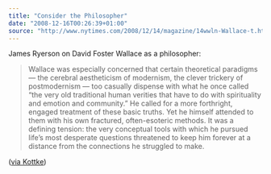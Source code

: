 ```yaml
---
title: "Consider the Philosopher"
date: "2008-12-16T00:26:39+01:00"
source: "http://www.nytimes.com/2008/12/14/magazine/14wwln-Wallace-t.html"
---
```


James Ryerson on David Foster Wallace as a philosopher:

> Wallace was especially concerned that certain theoretical paradigms — the cerebral aestheticism of modernism, the clever trickery of postmodernism — too casually dispense with what he once called “the very old traditional human verities that have to do with spirituality and emotion and community.” He called for a more forthright, engaged treatment of these basic truths. Yet he himself attended to them with his own fractured, often-esoteric methods. It was a defining tension: the very conceptual tools with which he pursued life’s most desperate questions threatened to keep him forever at a distance from the connections he struggled to make.

([via Kottke](http://www.kottke.org/08/12/david-foster-wallace-philosopher))
